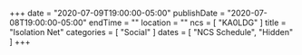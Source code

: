 +++
date = "2020-07-09T19:00:00-05:00"
publishDate = "2020-07-08T19:00:00-05:00"
endTime = ""
location = ""
ncs = [ "KA0LDG" ]
title = "Isolation Net"
categories = [ "Social" ]
dates = [ "NCS Schedule", "Hidden" ]
+++

